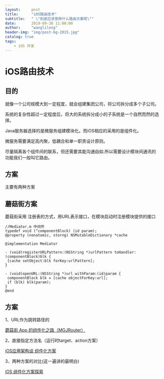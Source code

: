 ```yaml
---
layout:     post
title:      "iOS路由技术"
subtitle:   " \"到底应该使用什么路由方案呢\""
date:       2019-09-30 11:00:00
author:     "wanglilong"
header-img: "img/post-bg-2015.jpg"
catalog: true
tags:
    - iOS 开发
---
```



# iOS路由技术

## 目的

就像一个公司规模大到一定程度，就会组建集团公司，将公司拆分成多个子公司。

系统的复杂性超过一定程度后，将大的系统拆分成小的子系统是一个自然而然的选择。

Java服务器选择的是微服务组建模块化。而iOS相应的采用的是组件化。

微服务需要满足高内聚，低耦合和单一职责设计原则。

尽量隔离各个组件间的联系，但还需要其能沟通自如.所以需要设计模块间通讯的功能我们一般叫它路由。

## 方案
主要有两种方案


## 蘑菇街方案
蘑菇街采用 注册表的方式，用URL表示接口，在模块启动时注册模块提供的接口

```
//Mediator.m 中间件
typedef void (^componentBlock) (id param);
@property (nonatomic, storng) NSMutableDictionary *cache

@implementation Mediator

- (void)registerURLPattern:(NSString *)urlPattern toHandler:(componentBlock)blk {
 [cache setObject:blk forKey:urlPattern];
}

- (void)openURL:(NSString *)url withParam:(id)param {
 componentBlock blk = [cache objectForKey:url];
 if (blk) blk(param);
}
@end
```


## 方案
1、URL作为跳转路径的

[蘑菇街 App 的组件化之路（MGJRouter）](https://limboy.me/tech/2016/03/10/mgj-components.html)

2、直接指定方法名（运行时target、action方案）

[iOS应用架构谈 组件化方案](https://casatwy.com/iOS-Modulization.html)

3、两种方案的对比(这一遍讲的最明白)

[iOS 组件化方案探索](http://blog.cnbang.net/tech/3080/)
